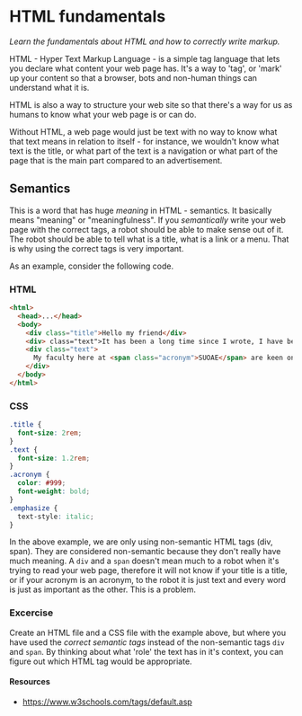 
# HTML fundamentals

_Learn the fundamentals about HTML and how to correctly write markup._

HTML - Hyper Text Markup Language - is a simple tag language that lets you declare what content your web page has. It's a way to 'tag', or 'mark' up your content so that a browser, bots and non-human things can understand what it is.

HTML is also a way to structure your web site so that there's a way for us as humans to know what your web page is or can do.

Without HTML, a web page would just be text with no way to know what that text means in relation to itself - for instance, we wouldn't know what text is the title, or what part of the text is a navigation or what part of the page that is the main part compared to an advertisement.

## Semantics

This is a word that has huge _meaning_ in HTML - semantics. It basically means "meaning" or "meaningfulness". If you _semantically_ write your web page with the correct tags, a robot should be able to make sense out of it. The robot should be able to tell what is a title, what is a link or a menu. That is why using the correct tags is very important.

As an example, consider the following code.

### HTML

```html
<html>
  <head>...</head>
  <body>
    <div class="title">Hello my friend</div>
    <div> class="text">It has been a long time since I wrote, I have been finding it difficult to make time.</div>
    <div class="text">
      My faculty here at <span class="acronym">SUOAE</span> are keen on keeping us busy at all times. <br /> I am learning a lot about biology and chemistry, this is <span class="emphasize">imperative</span> in my research on the creation of life.
    </div>
  </body>
</html>
```

### CSS

```css
.title {
  font-size: 2rem;
}
.text {
  font-size: 1.2rem;
}
.acronym {
  color: #999;
  font-weight: bold;
}
.emphasize {
  text-style: italic;
}
```

In the above example, we are only using non-semantic HTML tags (div, span). They are considered non-semantic because they don't really have much meaning. A `div` and a `span` doesn't mean much to a robot when it's trying to read your web page, therefore it will not know if your title is a title, or if your acronym is an acronym, to the robot it is just text and every word is just as important as the other. This is a problem.

### Excercise

Create an HTML file and a CSS file with the example above, but where you have used the _correct semantic tags_ instead of the non-semantic tags `div` and `span`. By thinking about what 'role' the text has in it's context, you can figure out which HTML tag would be appropriate.

#### Resources

- https://www.w3schools.com/tags/default.asp
